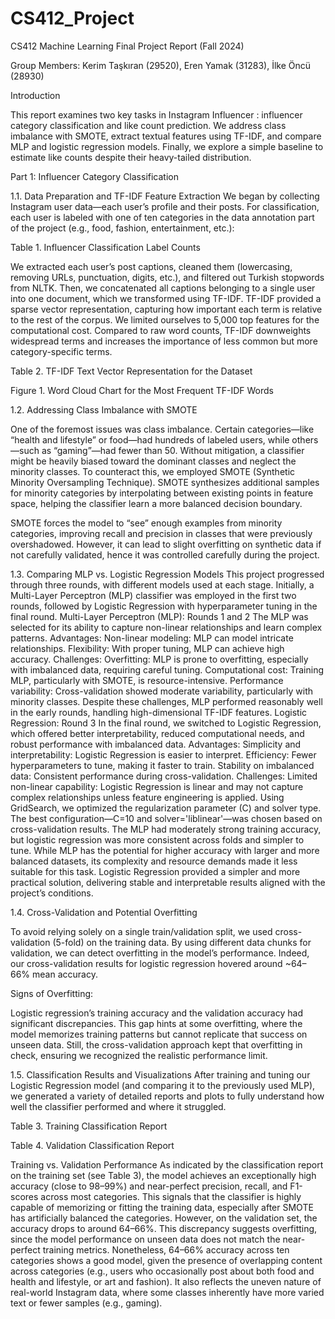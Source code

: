 # CS412_Project
CS412 Machine Learning 
Final Project Report (Fall 2024)


Group Members: Kerim Taşkıran (29520), Eren Yamak (31283), İlke Öncü (28930)

Introduction

This report examines two key tasks in Instagram Influencer : influencer category classification and like count prediction. We address class imbalance with SMOTE, extract textual features using TF-IDF, and compare MLP and logistic regression models. Finally, we explore a simple baseline to estimate like counts despite their heavy-tailed distribution.

Part 1: Influencer Category Classification

1.1. Data Preparation and TF-IDF Feature Extraction
We began by collecting Instagram user data—each user’s profile and their posts. For classification, each user is labeled with one of ten categories in the data annotation part of the project (e.g., food, fashion, entertainment, etc.):
 
Table 1. Influencer Classification Label Counts

We extracted each user’s post captions, cleaned them (lowercasing, removing URLs, punctuation, digits, etc.), and filtered out Turkish stopwords from NLTK. Then, we concatenated all captions belonging to a single user into one document, which we transformed using TF-IDF. TF-IDF provided a sparse vector representation, capturing how important each term is relative to the rest of the corpus. We limited ourselves to 5,000 top features for the computational cost.
Compared to raw word counts, TF-IDF downweights widespread terms and increases the importance of less common but more category-specific terms.


Table 2. TF-IDF Text Vector Representation for the Dataset


Figure 1. Word Cloud Chart for the Most Frequent TF-IDF Words

1.2. Addressing Class Imbalance with SMOTE

One of the foremost issues was class imbalance. Certain categories—like “health and lifestyle” or food—had hundreds of labeled users, while others—such as “gaming”—had fewer than 50. Without mitigation, a classifier might be heavily biased toward the dominant classes and neglect the minority classes. To counteract this, we employed SMOTE (Synthetic Minority Oversampling Technique). SMOTE synthesizes additional samples for minority categories by interpolating between existing points in feature space, helping the classifier learn a more balanced decision boundary.

SMOTE forces the model to “see” enough examples from minority categories, improving recall and precision in classes that were previously overshadowed. However, it can lead to slight overfitting on synthetic data if not carefully validated, hence it was controlled carefully during the project.

1.3. Comparing MLP vs. Logistic Regression Models
This project progressed through three rounds, with different models used at each stage. Initially, a Multi-Layer Perceptron (MLP) classifier was employed in the first two rounds, followed by Logistic Regression with hyperparameter tuning in the final round.
Multi-Layer Perceptron (MLP): Rounds 1 and 2
The MLP was selected for its ability to capture non-linear relationships and learn complex patterns.
Advantages:
Non-linear modeling: MLP can model intricate relationships.
Flexibility: With proper tuning, MLP can achieve high accuracy.
Challenges:
Overfitting: MLP is prone to overfitting, especially with imbalanced data, requiring careful tuning.
Computational cost: Training MLP, particularly with SMOTE, is resource-intensive.
Performance variability: Cross-validation showed moderate variability, particularly with minority classes.
Despite these challenges, MLP performed reasonably well in the early rounds, handling high-dimensional TF-IDF features.
Logistic Regression: Round 3
In the final round, we switched to Logistic Regression, which offered better interpretability, reduced computational needs, and robust performance with imbalanced data.
Advantages:
Simplicity and interpretability: Logistic Regression is easier to interpret.
Efficiency: Fewer hyperparameters to tune, making it faster to train.
Stability on imbalanced data: Consistent performance during cross-validation.
Challenges:
Limited non-linear capability: Logistic Regression is linear and may not capture complex relationships unless feature engineering is applied.
Using GridSearch, we optimized the regularization parameter (C) and solver type. The best configuration—C=10 and solver='liblinear'—was chosen based on cross-validation results. The MLP had moderately strong training accuracy, but logistic regression was more consistent across folds and simpler to tune.
While MLP has the potential for higher accuracy with larger and more balanced datasets, its complexity and resource demands made it less suitable for this task. Logistic Regression provided a simpler and more practical solution, delivering stable and interpretable results aligned with the project’s conditions.

1.4. Cross-Validation and Potential Overfitting

To avoid relying solely on a single train/validation split, we used cross-validation (5-fold) on the training data. By using different data chunks for validation, we can detect overfitting in the model’s performance. Indeed, our cross-validation results for logistic regression hovered around ~64–66% mean accuracy.

Signs of Overfitting:

Logistic regression’s training accuracy and the validation accuracy had significant discrepancies.
This gap hints at some overfitting, where the model memorizes training patterns but cannot replicate that success on unseen data.
Still, the cross-validation approach kept that overfitting in check, ensuring we recognized the realistic performance limit.

1.5. Classification Results and Visualizations
After training and tuning our Logistic Regression model (and comparing it to the previously used MLP), we generated a variety of detailed reports and plots to fully understand how well the classifier performed and where it struggled.

Table 3. Training Classification Report


Table 4. Validation Classification Report

Training vs. Validation Performance
As indicated by the classification report on the training set (see Table 3), the model achieves an exceptionally high accuracy (close to 98–99%) and near-perfect precision, recall, and F1-scores across most categories. This signals that the classifier is highly capable of memorizing or fitting the training data, especially after SMOTE has artificially balanced the categories. However, on the validation set, the accuracy drops to around 64–66%. This discrepancy suggests overfitting, since the model performance on unseen data does not match the near-perfect training metrics.
Nonetheless, 64–66% accuracy across ten categories shows a good model, given the presence of overlapping content across categories (e.g., users who occasionally post about both food and health and lifestyle, or art and fashion). It also reflects the uneven nature of real-world Instagram data, where some classes inherently have more varied text or fewer samples (e.g., gaming).

